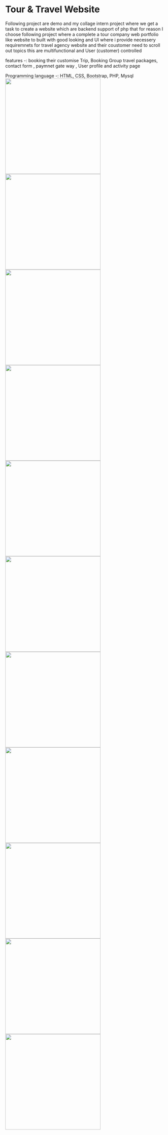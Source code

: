 # Tour & Travel Website

Following project are demo and my collage intern project where we get a task to create a website which are backend support of php that for reason I choose following project where a complete a tour company web portfolio like website to built with good looking and UI where i provide necessery requiremnets for travel agency website and their coustomer need to scroll out topics 
this are multifunctional and User (customer) controlled 

features -: booking their customise Trip, Booking Group travel packages, contact form , paymnet gate way , User profile and activity page 

Programming language -: HTML, CSS, Bootstrap, PHP, Mysql
<img src = "https://github.com/pratik9933/tour-travel-website/assets/130751686/896140b2-7d4d-4c17-a437-94e92d6f849d" height="300px" width="300px">
<img src = "https://github.com/pratik9933/tour-travel-website/assets/130751686/f8da4bc0-946c-4fc5-a0f4-49c87a55d263" height="300px" width="300px">
<img src = "https://github.com/pratik9933/tour-travel-website/assets/130751686/94ad3209-a59e-4a80-8e17-045e8a9d1c9b" height="300px" width="300px">
<img src = "https://github.com/pratik9933/tour-travel-website/assets/130751686/e67cfda6-279d-4fc2-8aab-0508cbf524d6" height="300px" width="300px">
<img src = "https://github.com/pratik9933/tour-travel-website/assets/130751686/c514686f-e128-4f06-9747-b6893ae4f223" height="300px" width="300px">
<img src = "https://github.com/pratik9933/tour-travel-website/assets/130751686/dc09cd71-3a0a-4a44-b6b3-06ea9797338d" height="300px" width="300px">
<img src = "https://github.com/pratik9933/tour-travel-website/assets/130751686/5c7a68a1-4ed3-4a8c-8cd7-564d3acc7553" height="300px" width="300px">
<img src = "https://github.com/pratik9933/tour-travel-website/assets/130751686/7b1c7b03-c47f-4cfc-8151-7f4073b030ad" height="300px" width="300px">
<img src = "https://github.com/pratik9933/tour-travel-website/assets/130751686/9e46b575-626d-4214-aaa2-2cbf7540d664" height="300px" width="300px">
<img src = "https://github.com/pratik9933/tour-travel-website/assets/130751686/a831d14e-50ac-41ef-91f6-b1520aef96c9" height="300px" width="300px">
<img src = "https://github.com/pratik9933/tour-travel-website/assets/130751686/037fadcd-921e-4713-9e94-dc2c39b58916" height="300px" width="300px">



